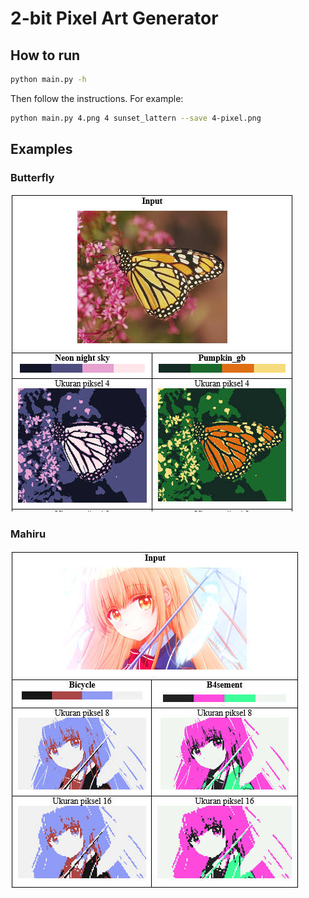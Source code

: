 # 2-bit Pixel Art Generator
## How to run
```sh
python main.py -h
```
Then follow the instructions. For example:
```sh
python main.py 4.png 4 sunset_lattern --save 4-pixel.png
```


## Examples
### Butterfly
![Butterfly](examples/butterfly.jpg)
### Mahiru
![Mahiru](examples/mahiru.jpg)